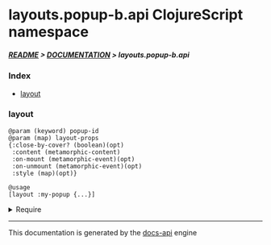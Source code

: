 
# layouts.popup-b.api ClojureScript namespace

##### [README](../../../../README.md) > [DOCUMENTATION](../../../COVER.md) > layouts.popup-b.api

### Index

- [layout](#layout)

### layout

```
@param (keyword) popup-id
@param (map) layout-props
{:close-by-cover? (boolean)(opt)
 :content (metamorphic-content)
 :on-mount (metamorphic-event)(opt)
 :on-unmount (metamorphic-event)(opt)
 :style (map)(opt)}
```

```
@usage
[layout :my-popup {...}]
```

<details>
<summary>Require</summary>

```
(ns my-namespace (:require [layouts.popup-b.api :refer [layout]]))

(layouts.popup-b.api/layout ...)
(layout                     ...)
```

</details>

---

This documentation is generated by the [docs-api](https://github.com/bithandshake/docs-api) engine

